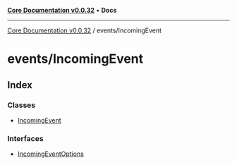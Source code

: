 [**Core Documentation v0.0.32**](../../README.md) • **Docs**

***

[Core Documentation v0.0.32](../../modules.md) / events/IncomingEvent

# events/IncomingEvent

## Index

### Classes

- [IncomingEvent](classes/IncomingEvent.md)

### Interfaces

- [IncomingEventOptions](interfaces/IncomingEventOptions.md)
